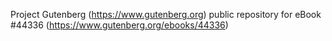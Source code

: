 Project Gutenberg (https://www.gutenberg.org) public repository for eBook #44336 (https://www.gutenberg.org/ebooks/44336)
